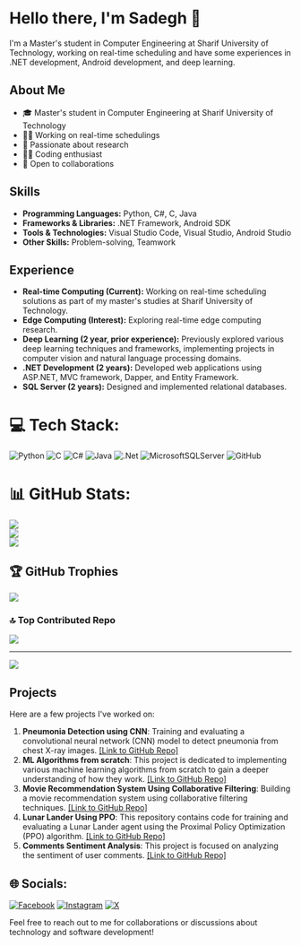 # Hello there, I'm Sadegh 👋

I'm a Master's student in Computer Engineering at Sharif University of Technology, working on real-time scheduling and have some experiences in .NET development, Android development, and deep learning.

## About Me

- 🎓 Master's student in Computer Engineering at Sharif University of Technology
- 🧑‍🔬 Working on real-time schedulings
- 🌱 Passionate about research
- 👨‍💻 Coding enthusiast
- 🤝 Open to collaborations



## Skills

- **Programming Languages:** Python, C#, C, Java 
- **Frameworks & Libraries:** .NET Framework, Android SDK
- **Tools & Technologies:** Visual Studio Code, Visual Studio, Android Studio
- **Other Skills:** Problem-solving, Teamwork

## Experience

- **Real-time Computing (Current):** Working on real-time scheduling solutions as part of my master's studies at Sharif University of Technology.
- **Edge Computing  (Interest):** Exploring real-time edge computing research.
- **Deep Learning (2 year, prior experience):** Previously explored various deep learning techniques and frameworks, implementing projects in computer vision and natural language processing domains.
- **.NET Development (2 years):** Developed web applications using ASP.NET, MVC framework, Dapper, and Entity Framework.
- **SQL Server (2 years):** Designed and implemented relational databases.


# 💻 Tech Stack:
![Python](https://img.shields.io/badge/python-3670A0?style=for-the-badge&logo=python&logoColor=ffdd54) ![C](https://img.shields.io/badge/c-%2300599C.svg?style=for-the-badge&logo=c&logoColor=white) ![C#](https://img.shields.io/badge/c%23-%23239120.svg?style=for-the-badge&logo=csharp&logoColor=white) ![Java](https://img.shields.io/badge/java-%23ED8B00.svg?style=for-the-badge&logo=java&logoColor=white) ![.Net](https://img.shields.io/badge/.NET-5C2D91?style=for-the-badge&logo=.net&logoColor=white)  ![MicrosoftSQLServer](https://img.shields.io/badge/Microsoft%20SQL%20Server-CC2927?style=for-the-badge&logo=microsoft%20sql%20server&logoColor=white)  ![GitHub](https://img.shields.io/badge/github-%23121011.svg?style=for-the-badge&logo=github&logoColor=white) 

# 📊 GitHub Stats:
![](https://github-readme-stats.vercel.app/api?username=sadegh15khedry&theme=dark&hide_border=false&include_all_commits=true&count_private=true)<br/>
![](https://github-readme-streak-stats.herokuapp.com/?user=sadegh15khedry&theme=dark&hide_border=false)<br/>
![](https://github-readme-stats.vercel.app/api/top-langs/?username=sadegh15khedry&theme=dark&hide_border=false&include_all_commits=true&count_private=true&layout=compact)

## 🏆 GitHub Trophies
![](https://github-profile-trophy.vercel.app/?username=sadegh15khedry&theme=dark&no-frame=false&no-bg=true&margin-w=4)

### 🔝 Top Contributed Repo
![](https://github-contributor-stats.vercel.app/api?username=sadegh15khedry&limit=5&theme=dark&combine_all_yearly_contributions=true)

---
[![](https://visitcount.itsvg.in/api?id=sadegh15khedry&icon=0&color=0)](https://visitcount.itsvg.in)

<!-- Proudly created with GPRM ( https://gprm.itsvg.in ) -->

## Projects

Here are a few projects I've worked on:

1. **Pneumonia Detection using CNN**: Training and evaluating a convolutional neural network (CNN) model to detect pneumonia from chest X-ray images. [[Link to GitHub Repo]](https://github.com/sadegh15khedry/Pneumonia-Detection-Using-CNN)
2. **ML Algorithms from scratch**: This project is dedicated to implementing various machine learning algorithms from scratch to gain a deeper understanding of how they work. [[Link to GitHub Repo]](https://github.com/sadegh15khedry/ML-Algorithms-From-Scratch)
3. **Movie Recommendation System Using Collaborative Filtering**: Building a movie recommendation system using collaborative filtering techniques. [[Link to GitHub Repo]](https://github.com/sadegh15khedry/Movie-Recommendation-System-Using-Collaborative-Filtering)
4. **Lunar Lander Using PPO**: This repository contains code for training and evaluating a Lunar Lander agent using the Proximal Policy Optimization (PPO) algorithm. [[Link to GitHub Repo]](https://github.com/sadegh15khedry/Lunar-Lander-Using-PPO)
5. **Comments Sentiment Analysis**: This project is focused on analyzing the sentiment of user comments. [[Link to GitHub Repo]](https://github.com/sadegh15khedry/commentsSentimentAnalysis)
   
## 🌐 Socials:
[![Facebook](https://img.shields.io/badge/Facebook-%231877F2.svg?logo=Facebook&logoColor=white)](https://www.facebook.com/profile.php?id=100094360817301) [![Instagram](https://img.shields.io/badge/Instagram-%23E4405F.svg?logo=Instagram&logoColor=white)](https://www.instagram.com/sadegh_khedry) [![X](https://img.shields.io/badge/X-black.svg?logo=X&logoColor=white)](https://x.com/sadegh15khedry) 

Feel free to reach out to me for collaborations or discussions about technology and software development!
